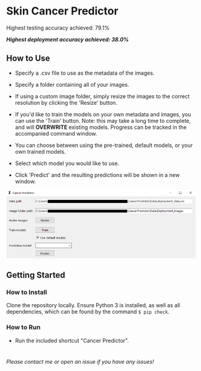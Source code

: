# Skin Cancer Predictor

Highest testing accuracy achieved: 79.1%

***Highest deployment accuracy achieved: 38.0%***

## How to Use
- Specify a .csv file to use as the metadata of the images.

- Specify a folder containing all of your images.

- If using a custom image folder, simply resize the images to the correct resolution by clicking the 'Resize' button.

- If you'd like to train the models on your own metadata and images, you can use the 'Train' button. Note: this may take a long time to complete, and will **OVERWRITE** existing models. Progress can be tracked in the accompanied command window.

- You can choose between using the pre-trained, default models, or your own trained models.

- Select which model you would like to use.

- Click 'Predict' and the resulting predictions will be shown in a new window.

![Preview Image](./preview.png)

## Getting Started
### How to Install
Clone the repository locally.
Ensure Python 3 is installed, as well as all dependencies, which can be found by the command `$ pip check`.
### How to Run
- Run the included shortcut "Cancer Predictor".
#
_Please contact me or open an issue if you have any issues!_
